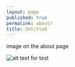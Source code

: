 ```yaml
---
layout: page
published: true
permalink: about/
title: Untitled
---
```


image on the about page

![alt text for test](/media/IMG_6924a.jpg)